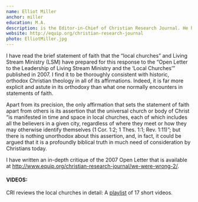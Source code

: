 ```yaml
---
name: Elliot Miller
anchor: miller
education: M.A.
description: is the Editor-in-Chief of Christian Research Journal. He has been with the Christian Research Institute (CRI) for more than thirty years. He was also involved in the earliest research projects involving the local churches and the teachings of Witness Lee in the 1970s and 1980s as well as the recent and more thorough reevaluation of earlier findings.
website: http://equip.org/christian-research-journal
photo: ElliotMiller.jpg
---
```


I have read the brief statement of faith that the “local churches” and Living Stream Ministry (LSM) have prepared for this response to the “Open Letter to the Leadership of Living Stream Ministry and the ‘Local Churches’” published in 2007. I find it to be thoroughly consistent with historic, orthodox Christian theology in all of its affirmations. Indeed, it is far more explicit and astute in its orthodoxy than what one normally encounters in statements of faith.

Apart from its precision, the only affirmation that sets the statement of faith apart from others is its assertion that the universal church or body of Christ “is manifested in time and space in local churches, each of which includes all the believers in a given city, regardless of where they meet or how they may otherwise identify themselves (1 Cor. 1:2; 1 Thes. 1:1; Rev. 1:11)”; but there is nothing unorthodox about this assertion, and, in fact, it could be argued that it is a profoundly biblical truth in much need of consideration by Christians today.

I have written an in-depth critique of the 2007 Open Letter that is available at <http://www.equip.org/christian-research-journal/we-were-wrong-2/>.

#### VIDEOS:
CRI reviews the local churches in detail: A [playlist](http://www.youtube.com/playlist?list=PL793DA547CA28A410) of 17 short videos.